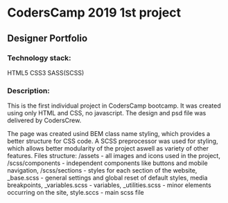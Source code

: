 # CodersCamp 2019 1st project

## Designer Portfolio

### Technology stack:

HTML5
CSS3
SASS(SCSS)

### Description:

This is the first individual project in CodersCamp bootcamp.
It was created using only HTML and CSS, no javascript. The design and psd file was delivered by CodersCrew.

The page was created usind BEM class name styling, which provides a better structure for CSS code.
A SCSS preprocessor was used for styling, which allows better modularity of the project aswell as variety of other features.
Files structure:
/assets - all images and icons used in the project,
/scss/components - independent components like buttons and mobile navigation,
/scss/sections - styles for each section of the website,
\_base.scss - general settings and global reset of default styles, media breakpoints,
\_variables.scss - variables,
\_utilities.scss - minor elements occurring on the site,
style.sccs - main scss file
